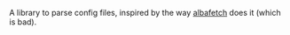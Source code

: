 A library to parse config files, inspired by the way [albafetch](https://github.com/alba4k/albafetch) does it (which is bad).